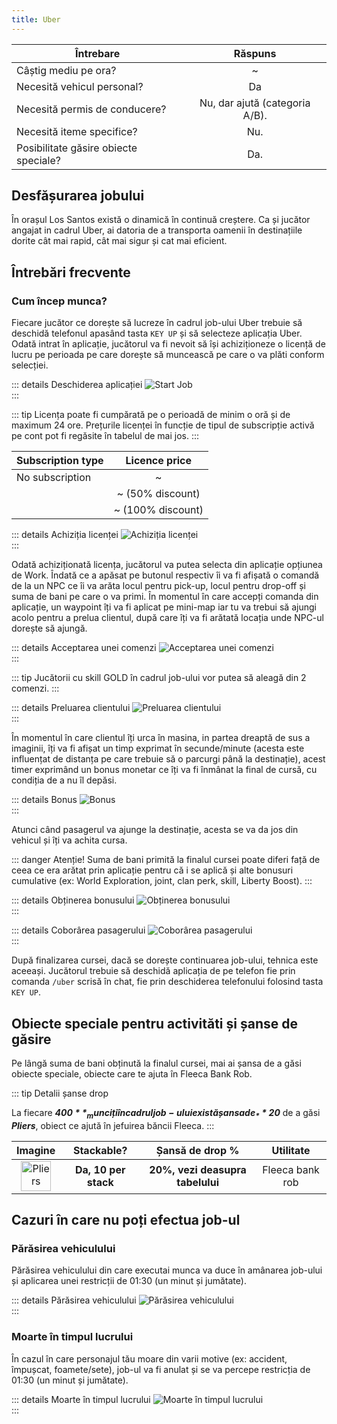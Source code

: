 ```yaml
---
title: Uber
---
```


| Întrebare   | Răspuns |
| ----------- | :-----------: |
| Câștig mediu pe ora? | ~<Dinero :amount='1700' /> |
| Necesită vehicul personal? | Da |
| Necesită permis de conducere? | Nu, dar ajută (categoria A/B). |
| Necesită iteme specifice? | Nu. |
| Posibilitate găsire obiecte speciale? | Da. |


## Desfășurarea jobului 

În orașul Los Santos există o dinamică în continuă creștere. Ca și jucător angajat in cadrul Uber, ai datoria de a transporta oamenii în destinațiile dorite cât mai rapid, cât mai sigur și cat mai eficient.

## Întrebări frecvente

### Cum încep munca?

Fiecare jucător ce dorește să lucreze în cadrul job-ului Uber trebuie să deschidă telefonul apasând tasta `KEY UP` și să selecteze aplicația Uber. Odată intrat în aplicație, jucătorul va fi nevoit să își achiziționeze o licență de lucru pe perioada pe care dorește să muncească pe care o va plăti conform selecției.

::: details Deschiderea aplicației 
  <Image src="https://i.imgur.com/uD3WjOq.gif" alt="Start Job" />  
:::  

::: tip
Licența poate fi cumpărată pe o perioadă de minim o oră și de maximum 24 ore.
Prețurile licenței în funcție de tipul de subscripție activă pe cont pot fi regăsite în tabelul de mai jos.
:::

| Subscription type   | Licence price |
| ----------- | :-----------: |
| No subscription | ~<Dinero :amount='60' /> |
| <PremiumSubscription type='gold' /> | ~<Dinero :amount='30' /> (50% discount) |
| <PremiumSubscription type='platinum' /> | ~<Dinero :amount='0' /> (100% discount) |

::: details Achiziția licenței
  <Image src="https://i.imgur.com/hNPwoer.gif" alt="Achiziția licenței" />  
:::  

Odată achiziționată licența, jucătorul va putea selecta din aplicație opțiunea de Work. Îndată ce a apăsat pe butonul respectiv îi va fi afișată o comandă de la un NPC ce îi va arăta locul pentru pick-up, locul pentru drop-off și suma de bani pe care o va primi.
În momentul în care accepți comanda din aplicație, un waypoint îți va fi aplicat pe mini-map iar tu va trebui să ajungi acolo pentru a prelua clientul, după care îți va fi arătată locația unde NPC-ul dorește să ajungă.

::: details Acceptarea unei comenzi
  <Image src="https://i.imgur.com/k6QdGvW.gif" alt="Acceptarea unei comenzi" />  
::: 

::: tip
Jucătorii cu skill GOLD în cadrul job-ului vor putea să aleagă din 2 comenzi.
:::

::: details Preluarea clientului
  <Image src="https://i.imgur.com/M42BZsw.gif" alt="Preluarea clientului" />  
::: 

În momentul în care clientul îți urca în masina, in partea dreaptă de sus a imaginii, îți va fi afișat un timp exprimat în secunde/minute (acesta este influențat de distanța pe care trebuie să o parcurgi până la destinație), acest timer exprimând un bonus monetar ce îți va fi înmânat la final de cursă, cu condiția de a nu îl depăsi.

::: details Bonus
  <Image src="https://i.imgur.com/LSQho9D.png" alt="Bonus" />  
::: 

Atunci când pasagerul va ajunge la destinație, acesta se va da jos din vehicul și îți va achita cursa.

::: danger Atenție! 
 Suma de bani primită la finalul cursei poate diferi față de ceea ce era arătat prin aplicație pentru că i se aplică și alte bonusuri cumulative (ex: World Exploration, joint, clan perk, skill, Liberty Boost).
:::

::: details Obținerea bonusului
  <Image src="https://i.imgur.com/FgQDULQ.png" alt="Obținerea bonusului" />  
::: 

::: details Coborârea pasagerului
  <Image src="https://i.imgur.com/mBvxidB.gif" alt="Coborârea pasagerului" />  
::: 

După finalizarea cursei, dacă se dorește continuarea job-ului, tehnica este aceeași. Jucătorul trebuie să deschidă aplicația de pe telefon fie prin comanda `/uber` scrisă în chat, fie prin deschiderea telefonului folosind tasta `KEY UP`.

## Obiecte speciale pentru activităti și șanse de găsire

Pe lângă suma de bani obținută la finalul cursei, mai ai șansa de a găsi obiecte speciale, obiecte care te ajuta în Fleeca Bank Rob.

::: tip
Detalii șanse drop

La fiecare _**$400**_ munciți în cadrul job-ului există șansa de _**20$**_ de a găsi _**Pliers**_, obiect ce ajută în jefuirea băncii Fleeca. 
:::

| **Imagine** | **Stackable?** | **Șansă de drop %** | **Utilitate**
| :-----------: | :-----------: | :-----------: | :-----------: |
| <Image src="https://i.imgur.com/TGIAVQa.png" alt="Pliers" width="48" label="Pliers" /> | **Da, 10 per stack** |  **20%, vezi deasupra tabelului**  | Fleeca bank rob |

## Cazuri în care nu poți efectua job-ul
### Părăsirea vehiculului

Părăsirea vehiculului din care executai munca va duce în amânarea job-ului și aplicarea unei restricții de 01:30 (un minut și jumătate).

::: details Părăsirea vehiculului
  <Image src="https://i.imgur.com/MsQFfIh.png" alt="Părăsirea vehiculului" />  
::: 

### Moarte în timpul lucrului

În cazul în care personajul tău moare din varii motive (ex: accident, împușcat, foamete/sete), job-ul va fi anulat și se va percepe restricția de 01:30 (un minut și jumătate).

::: details Moarte în timpul lucrului
  <Image src="https://i.imgur.com/c1R8Eem.png" alt="Moarte în timpul lucrului" />  
::: 


